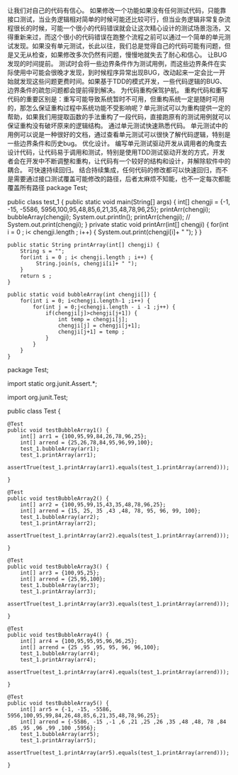 
让我们对自己的代码有信心。
如果修改一个功能如果没有任何测试代码，只能靠接口测试，当业务逻辑相对简单的时候可能还比较可行，但当业务逻辑非常复杂流程很长的时候，可能一个很小的代码错误就会让这次精心设计的测试场景泡汤，又得重新来过，而这个很小的代码错误在跑整个流程之前可以通过一个简单的单元测试发现。如果没有单元测试，长此以往，我们总是觉得自己的代码可能有问题，但是又无从检查，如果修改多次仍然有问题，慢慢地就失去了耐心和信心。
让BUG发现的时间提前。
测试时会将一些边界条件作为测试用例，而这些边界条件在实际使用中可能会很晚才发现，到时候程序异常出现BUG，改动起来一定会比一开始就发现这些问题更费时间。如果基于TDD的模式开发，一些代码逻辑的BUG、边界条件的疏忽问题都会提前得到解决。
为代码重构保驾护航。
重构代码和重写代码的重要区别是：重写可能导致系统暂时不可用，但重构系统一定是随时可用的，那怎么保证重构过程中系统功能不受影响呢？单元测试可以为重构提供一定的帮助，如果我们用提取函数的手法重构了一段代码，直接跑原有的测试用例就可以保证重构没有破坏原来的逻辑结构。
通过单元测试快速熟悉代码。
单元测试中的用例可以说是一种很好的文档，通过查看单元测试可以很快了解代码逻辑，特别是一些边界条件和历史bug。
优化设计。
编写单元测试驱动开发从调用者的角度去设计代码，让代码易于调用和测试，特别是使用TDD测试驱动开发的方式，开发者会在开发中不断调整和重构，让代码有一个较好的结构和设计，并解除软件中的耦合。
可快速持续回归。
结合持续集成，任何代码的修改都可以快速回归，而不是需要通过接口测试覆盖可能修改的路径，后者太麻烦不知能，也不一定每次都能覆盖所有路径
package Test;

public class test_1 {
	public static void main(String[] args) {
		int[] chengji = {-1, -15, -5586, 5956,100,95,48,85,6,21,35,48,78,96,25};
     	printArr(chengji);
		bubbleArray(chengji);
		System.out.println();
		printArr(chengji);
//		System.out.print(chengji);
	}
		private static void printArr(int[] chengji) {
			for(int i = 0 ; i< chengji.length ; i++) {
				 System.out.print(chengji[i]+ " ");
			}
		}
	
	
	public static String printArray(int[] chengji) {
		String s = "";
		for(int i = 0 ; i< chengji.length ; i++) {
			 String.join(s, chengji[i]+ " ");
		}
		return s ;
	}
	
	public static void bubbleArray(int chengji[]) {
		for(int i = 0; i<chengji.length-1 ;i++) {
			for(int j = 0;j<chengji.length - i -1 ;j++) {
				if(chengji[j]>chengji[j+1]) {
					int temp = chengji[j];
					chengji[j] = chengji[j+1];
					chengji[j+1] = temp ;
				}
			}
		}
	}
  package Test;

import static org.junit.Assert.*;

import org.junit.Test;

public class Test {

	@Test
	public void testBubbleArray1() {
		int[] arr1 = {100,95,99,84,26,78,96,25};
		int[] arrend = {25,26,78,84,95,96,99,100};
		test_1.bubbleArray(arr1);
		test_1.printArray(arr1);
		assertTrue(test_1.printArray(arr1).equals(test_1.printArray(arrend)));
				
	}

	@Test
	public void testBubbleArray2() {
		int[] arr2 = {100,95,99,15,43,35,48,78,96,25};
		int[] arrend = {15, 25, 35 ,43 ,48, 78, 95, 96, 99, 100};
		test_1.bubbleArray(arr2);
		test_1.printArray(arr2);
		assertTrue(test_1.printArray(arr2).equals(test_1.printArray(arrend)));
		
	}

	@Test
	public void testBubbleArray3() {
		int[] arr3 = {100,95,25};
		int[] arrend = {25,95,100};
		test_1.bubbleArray(arr3);
		test_1.printArray(arr3);
		assertTrue(test_1.printArray(arr3).equals(test_1.printArray(arrend)));
		
	}

	@Test
	public void testBubbleArray4() {
		int[] arr4 = {100,95,95,95,96,96,25};
		int[] arrend = {25 ,95 ,95, 95, 96, 96,100};
		test_1.bubbleArray(arr4);
		test_1.printArray(arr4);
		assertTrue(test_1.printArray(arr4).equals(test_1.printArray(arrend)));
		
	}

	@Test
	public void testBubbleArray5() {
		int[] arr5 = {-1, -15, -5586, 5956,100,95,99,84,26,48,85,6,21,35,48,78,96,25};
		int[] arrend = {-5586, -15 ,-1 ,6 ,21 ,25 ,26 ,35 ,48 ,48, 78 ,84 ,85 ,95 ,96 ,99 ,100 ,5956};
		test_1.bubbleArray(arr5);
		test_1.printArray(arr5);
		assertTrue(test_1.printArray(arr5).equals(test_1.printArray(arrend)));
		
	}

